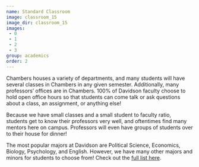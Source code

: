 ```yaml
---
name: Standard Classroom
image: classroom_15
image_dir: classroom_15
images:
 - 0
 - 1
 - 2
 - 3
group: academics
order: 2
---
```


Chambers houses a variety of departments, and many students will have several classes in Chambers in any given semester. 
Additionally, many professors’ offices are in Chambers. 100% of Davidson faculty choose to hold open office hours so that
students can come talk or ask questions about a class, an assignment, or anything else! 
 
Because we have small classes and a small student to faculty ratio, students get to know their professors very well, 
and oftentimes find many mentors here on campus. Professors will even have groups of students over to their house for dinner!

The most popular majors at Davidson are Political Science, Economics, Biology, Psychology, and English. However, we have
many other majors and minors for students to choose from! Check out the [full list here](https://www.davidson.edu/academics/majors-and-programs).

